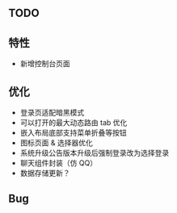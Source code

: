 ## TODO

## 特性

- 新增控制台页面

## 优化

- 登录页适配暗黑模式
- 可以打开的最大动态路由 tab 优化
- 嵌入布局底部支持菜单折叠等按钮
- 图标页面 & 选择器优化
- 系统升级公告版本升级后强制登录改为选择登录
- 聊天组件封装（仿 QQ）
- 数据存储更新？

## Bug
